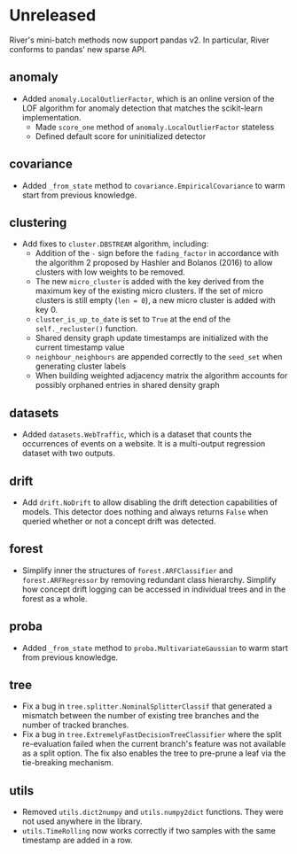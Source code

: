 # Unreleased

River's mini-batch methods now support pandas v2. In particular, River conforms to pandas' new sparse API.

## anomaly

- Added `anomaly.LocalOutlierFactor`, which is an online version of the LOF algorithm for anomaly detection that matches the scikit-learn implementation.
  - Made `score_one` method of `anomaly.LocalOutlierFactor` stateless
  - Defined default score for uninitialized detector

## covariance

- Added `_from_state` method to `covariance.EmpiricalCovariance` to warm start from previous knowledge.

## clustering

- Add fixes to `cluster.DBSTREAM` algorithm, including:
  - Addition of the `-` sign before the `fading_factor` in accordance with the algorithm 2 proposed by Hashler and Bolanos (2016) to allow clusters with low weights to be removed.
  - The new `micro_cluster` is added with the key derived from the maximum key of the existing micro clusters. If the set of micro clusters is still empty (`len = 0`), a new micro cluster is added with key 0.
  - `cluster_is_up_to_date` is set to `True` at the end of the `self._recluster()` function.
  - Shared density graph update timestamps are initialized with the current timestamp value
  - `neighbour_neighbours` are appended correctly to the `seed_set` when generating cluster labels
  - When building weighted adjacency matrix the algorithm accounts for possibly orphaned entries in shared density graph

## datasets

- Added `datasets.WebTraffic`, which is a dataset that counts the occurrences of events on a website. It is a multi-output regression dataset with two outputs.

## drift

- Add `drift.NoDrift` to allow disabling the drift detection capabilities of models. This detector does nothing and always returns `False` when queried whether or not a concept drift was detected.

## forest

- Simplify inner the structures of `forest.ARFClassifier` and `forest.ARFRegressor` by removing redundant class hierarchy. Simplify how concept drift logging can be accessed in individual trees and in the forest as a whole.

## proba

- Added `_from_state` method to `proba.MultivariateGaussian` to warm start from previous knowledge.

## tree

- Fix a bug in `tree.splitter.NominalSplitterClassif` that generated a mismatch between the number of existing tree branches and the number of tracked branches.
- Fix a bug in `tree.ExtremelyFastDecisionTreeClassifier` where the split re-evaluation failed when the current branch's feature was not available as a split option. The fix also enables the tree to pre-prune a leaf via the tie-breaking mechanism.

## utils

- Removed `utils.dict2numpy` and `utils.numpy2dict` functions. They were not used anywhere in the library.
- `utils.TimeRolling` now works correctly if two samples with the same timestamp are added in a row.
